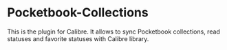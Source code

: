 # Pocketbook-Collections
This is the plugin for Calibre. It allows to sync Pocketbook collections, read statuses and favorite statuses with Calibre library.
